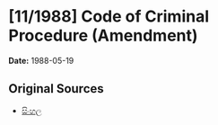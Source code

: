 # [11/1988] Code of Criminal Procedure (Amendment)

**Date:** 1988-05-19

## Original Sources

- [සිංහල](https://documents.gov.lk/view/acts/1988/5/11-1988_S.pdf)
